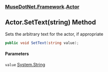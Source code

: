 ### [MuseDotNet.Framework](./MuseDotNet-Framework.md 'MuseDotNet.Framework').[Actor](./Actor.md 'MuseDotNet.Framework.Actor')
## Actor.SetText(string) Method
Sets the arbitrary text for the actor, if appropriate  
```csharp
public void SetText(string value);
```
#### Parameters
<a name='MuseDotNet-Framework-Actor-SetText(string)-value'></a>
`value` [System.String](https://docs.microsoft.com/en-us/dotnet/api/System.String 'System.String')  
  

